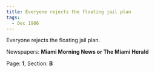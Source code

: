```yaml
---  
title: Everyone rejects the floating jail plan  
tags:  
  - Dec 1986  
---  
```

  
Everyone rejects the floating jail plan.  
  
Newspapers: **Miami Morning News or The Miami Herald**  
  
Page: **1**, Section: **B** 
